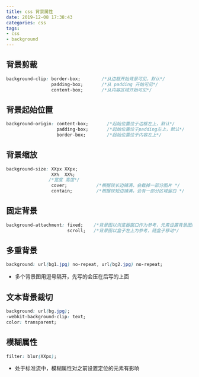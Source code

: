 ```yaml
---
title: css 背景属性
date: 2019-12-08 17:38:43
categories: css
tags:
- css
- background
---
```


## 背景剪裁
```css
background-clip: border-box;        /*从边框开始背景可见，默认*/
                 padding-box;       /*从 padding 开始可见*/
                 content-box;       /*从内容区域开始可见*/
```

<!-- more -->

## 背景起始位置
```css
background-origin: content-box;       /*起始位置位于边框左上，默认*/
                   padding-box;       /*起始位置位于padding左上，默认*/
                   border-box;        /*起始位置位于内容左上*/
```

## 背景缩放
```css
background-size: XXpx XXpx;
                 XX%  XX%;
                /*宽度 高度*/
                 cover;           /*根据较长边铺满，会截掉一部分图片 */
                 contain;         /*根据较短边铺满，会有一部分区域留白 */
```

## 固定背景
```css
background-attachment: fixed;    /*背景图以浏览器窗口作为参考，元素设置背景图后在固定位置能才看到*/
                       scroll;   /*背景图以盒子左上为参考，随盒子移动*/ 
```

## 多重背景
```css
background: url(bg1.jpg) no-repeat, url(bg2.jpg) no-repeat;
```
* 多个背景图用逗号隔开，先写的会压在后写的上面

## 文本背景裁切
```css
background: url(bg.jpg);
-webkit-background-clip: text;
color: transparent;
```

## 模糊属性
```css
filter: blur(XXpx);
```
* 处于标准流中，模糊属性对之前设置定位的元素有影响